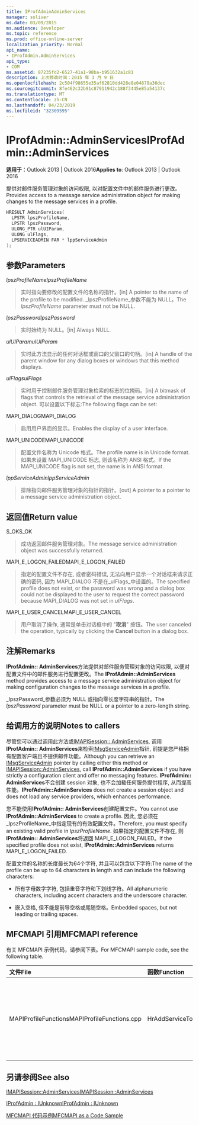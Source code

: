 ```yaml
---
title: IProfAdminAdminServices
manager: soliver
ms.date: 03/09/2015
ms.audience: Developer
ms.topic: reference
ms.prod: office-online-server
localization_priority: Normal
api_name:
- IProfAdmin.AdminServices
api_type:
- COM
ms.assetid: 87235fd2-6527-41a1-98ba-b951632a1c81
description: 上次修改时间：2015 年 3 月 9 日
ms.openlocfilehash: 2c504f98655e35af62810dd428e8e04878a36dec
ms.sourcegitcommit: 8fe462c32b91c87911942c188f3445e85a54137c
ms.translationtype: MT
ms.contentlocale: zh-CN
ms.lasthandoff: 04/23/2019
ms.locfileid: "32309595"
---
```

# <a name="iprofadminadminservices"></a><span data-ttu-id="accd2-103">IProfAdmin::AdminServices</span><span class="sxs-lookup"><span data-stu-id="accd2-103">IProfAdmin::AdminServices</span></span>

  
  
<span data-ttu-id="accd2-104">**适用于**：Outlook 2013 | Outlook 2016</span><span class="sxs-lookup"><span data-stu-id="accd2-104">**Applies to**: Outlook 2013 | Outlook 2016</span></span> 
  
<span data-ttu-id="accd2-105">提供对邮件服务管理对象的访问权限, 以对配置文件中的邮件服务进行更改。</span><span class="sxs-lookup"><span data-stu-id="accd2-105">Provides access to a message service administration object for making changes to the message services in a profile.</span></span>
  
```cpp
HRESULT AdminServices(
  LPSTR lpszProfileName,
  LPSTR lpszPassword,
  ULONG_PTR ulUIParam,
  ULONG ulFlags,
  LPSERVICEADMIN FAR * lppServiceAdmin
);
```

## <a name="parameters"></a><span data-ttu-id="accd2-106">参数</span><span class="sxs-lookup"><span data-stu-id="accd2-106">Parameters</span></span>

 <span data-ttu-id="accd2-107">_lpszProfileName_</span><span class="sxs-lookup"><span data-stu-id="accd2-107">_lpszProfileName_</span></span>
  
> <span data-ttu-id="accd2-108">实时指向要修改的配置文件的名称的指针。</span><span class="sxs-lookup"><span data-stu-id="accd2-108">[in] A pointer to the name of the profile to be modified.</span></span> <span data-ttu-id="accd2-109">_lpszProfileName_参数不能为 NULL。</span><span class="sxs-lookup"><span data-stu-id="accd2-109">The  _lpszProfileName_ parameter must not be NULL.</span></span> 
    
 <span data-ttu-id="accd2-110">_lpszPassword_</span><span class="sxs-lookup"><span data-stu-id="accd2-110">_lpszPassword_</span></span>
  
> <span data-ttu-id="accd2-111">实时始终为 NULL。</span><span class="sxs-lookup"><span data-stu-id="accd2-111">[in] Always NULL.</span></span> 
    
 <span data-ttu-id="accd2-112">_ulUIParam_</span><span class="sxs-lookup"><span data-stu-id="accd2-112">_ulUIParam_</span></span>
  
> <span data-ttu-id="accd2-113">实时此方法显示的任何对话框或窗口的父窗口的句柄。</span><span class="sxs-lookup"><span data-stu-id="accd2-113">[in] A handle of the parent window for any dialog boxes or windows that this method displays.</span></span>
    
 <span data-ttu-id="accd2-114">_ulFlags_</span><span class="sxs-lookup"><span data-stu-id="accd2-114">_ulFlags_</span></span>
  
> <span data-ttu-id="accd2-115">实时用于控制邮件服务管理对象检索的标志的位掩码。</span><span class="sxs-lookup"><span data-stu-id="accd2-115">[in] A bitmask of flags that controls the retrieval of the message service administration object.</span></span> <span data-ttu-id="accd2-116">可以设置以下标志:</span><span class="sxs-lookup"><span data-stu-id="accd2-116">The following flags can be set:</span></span>
    
<span data-ttu-id="accd2-117">MAPI_DIALOG</span><span class="sxs-lookup"><span data-stu-id="accd2-117">MAPI_DIALOG</span></span> 
  
> <span data-ttu-id="accd2-118">启用用户界面的显示。</span><span class="sxs-lookup"><span data-stu-id="accd2-118">Enables the display of a user interface.</span></span> 
    
<span data-ttu-id="accd2-119">MAPI_UNICODE</span><span class="sxs-lookup"><span data-stu-id="accd2-119">MAPI_UNICODE</span></span> 
  
> <span data-ttu-id="accd2-120">配置文件名称为 Unicode 格式。</span><span class="sxs-lookup"><span data-stu-id="accd2-120">The profile name is in Unicode format.</span></span> <span data-ttu-id="accd2-121">如果未设置 MAPI_UNICODE 标志, 则该名称为 ANSI 格式。</span><span class="sxs-lookup"><span data-stu-id="accd2-121">If the MAPI_UNICODE flag is not set, the name is in ANSI format.</span></span>
    
 <span data-ttu-id="accd2-122">_lppServiceAdmin_</span><span class="sxs-lookup"><span data-stu-id="accd2-122">_lppServiceAdmin_</span></span>
  
> <span data-ttu-id="accd2-123">排除指向邮件服务管理对象的指针的指针。</span><span class="sxs-lookup"><span data-stu-id="accd2-123">[out] A pointer to a pointer to a message service administration object.</span></span>
    
## <a name="return-value"></a><span data-ttu-id="accd2-124">返回值</span><span class="sxs-lookup"><span data-stu-id="accd2-124">Return value</span></span>

<span data-ttu-id="accd2-125">S_OK</span><span class="sxs-lookup"><span data-stu-id="accd2-125">S_OK</span></span> 
  
> <span data-ttu-id="accd2-126">成功返回邮件服务管理对象。</span><span class="sxs-lookup"><span data-stu-id="accd2-126">The message service administration object was successfully returned.</span></span>
    
<span data-ttu-id="accd2-127">MAPI_E_LOGON_FAILED</span><span class="sxs-lookup"><span data-stu-id="accd2-127">MAPI_E_LOGON_FAILED</span></span> 
  
> <span data-ttu-id="accd2-128">指定的配置文件不存在, 或者密码错误, 无法向用户显示一个对话框来请求正确的密码, 因为 MAPI_DIALOG 不是在_ulFlags_中设置的。</span><span class="sxs-lookup"><span data-stu-id="accd2-128">The specified profile does not exist, or the password was wrong and a dialog box could not be displayed to the user to request the correct password because MAPI_DIALOG was not set in  _ulFlags_.</span></span>
    
<span data-ttu-id="accd2-129">MAPI_E_USER_CANCEL</span><span class="sxs-lookup"><span data-stu-id="accd2-129">MAPI_E_USER_CANCEL</span></span> 
  
> <span data-ttu-id="accd2-130">用户取消了操作, 通常是单击对话框中的 "**取消**" 按钮。</span><span class="sxs-lookup"><span data-stu-id="accd2-130">The user canceled the operation, typically by clicking the **Cancel** button in a dialog box.</span></span> 
    
## <a name="remarks"></a><span data-ttu-id="accd2-131">注解</span><span class="sxs-lookup"><span data-stu-id="accd2-131">Remarks</span></span>

<span data-ttu-id="accd2-132">**IProfAdmin:: AdminServices**方法提供对邮件服务管理对象的访问权限, 以便对配置文件中的邮件服务进行配置更改。</span><span class="sxs-lookup"><span data-stu-id="accd2-132">The **IProfAdmin::AdminServices** method provides access to a message service administration object for making configuration changes to the message services in a profile.</span></span> 
  
 <span data-ttu-id="accd2-133">_lpszPassword_参数必须为 NULL 或指向零长度字符串的指针。</span><span class="sxs-lookup"><span data-stu-id="accd2-133">The  _lpszPassword_ parameter must be NULL or a pointer to a zero-length string.</span></span> 
  
## <a name="notes-to-callers"></a><span data-ttu-id="accd2-134">给调用方的说明</span><span class="sxs-lookup"><span data-stu-id="accd2-134">Notes to callers</span></span>

<span data-ttu-id="accd2-135">尽管您可以通过调用此方法或[IMAPISession:: AdminServices](imapisession-adminservices.md), 调用**IProfAdmin:: AdminServices**来检索[IMsgServiceAdmin](imsgserviceadminiunknown.md)指针, 前提是您严格拥有配置客户端且不提供邮件功能。</span><span class="sxs-lookup"><span data-stu-id="accd2-135">Although you can retrieve an [IMsgServiceAdmin](imsgserviceadminiunknown.md) pointer by calling either this method or [IMAPISession::AdminServices](imapisession-adminservices.md), call **IProfAdmin::AdminServices** if you have strictly a configuration client and offer no messaging features.</span></span> <span data-ttu-id="accd2-136">**IProfAdmin:: AdminServices**不会创建 session 对象, 也不会加载任何服务提供程序, 从而提高性能。</span><span class="sxs-lookup"><span data-stu-id="accd2-136">**IProfAdmin::AdminServices** does not create a session object and does not load any service providers, which enhances performance.</span></span> 
  
<span data-ttu-id="accd2-137">您不能使用**IProfAdmin:: AdminServices**创建配置文件。</span><span class="sxs-lookup"><span data-stu-id="accd2-137">You cannot use **IProfAdmin::AdminServices** to create a profile.</span></span> <span data-ttu-id="accd2-138">因此, 您必须在_lpszProfileName_中指定现有的有效配置文件。</span><span class="sxs-lookup"><span data-stu-id="accd2-138">Therefore, you must specify an existing valid profile in  _lpszProfileName_.</span></span> <span data-ttu-id="accd2-139">如果指定的配置文件不存在, 则**IProfAdmin:: AdminServices**将返回 MAPI_E_LOGON_FAILED。</span><span class="sxs-lookup"><span data-stu-id="accd2-139">If the specified profile does not exist, **IProfAdmin::AdminServices** returns MAPI_E_LOGON_FAILED.</span></span> 
  
<span data-ttu-id="accd2-140">配置文件的名称的长度最长为64个字符, 并且可以包含以下字符:</span><span class="sxs-lookup"><span data-stu-id="accd2-140">The name of the profile can be up to 64 characters in length and can include the following characters:</span></span>
  
- <span data-ttu-id="accd2-141">所有字母数字字符, 包括重音字符和下划线字符。</span><span class="sxs-lookup"><span data-stu-id="accd2-141">All alphanumeric characters, including accent characters and the underscore character.</span></span> 
    
- <span data-ttu-id="accd2-142">嵌入空格, 但不能是前导空格或尾随空格。</span><span class="sxs-lookup"><span data-stu-id="accd2-142">Embedded spaces, but not leading or trailing spaces.</span></span>
    
## <a name="mfcmapi-reference"></a><span data-ttu-id="accd2-143">MFCMAPI 引用</span><span class="sxs-lookup"><span data-stu-id="accd2-143">MFCMAPI reference</span></span>

<span data-ttu-id="accd2-144">有关 MFCMAPI 示例代码，请参阅下表。</span><span class="sxs-lookup"><span data-stu-id="accd2-144">For MFCMAPI sample code, see the following table.</span></span>
  
|<span data-ttu-id="accd2-145">**文件**</span><span class="sxs-lookup"><span data-stu-id="accd2-145">**File**</span></span>|<span data-ttu-id="accd2-146">**函数**</span><span class="sxs-lookup"><span data-stu-id="accd2-146">**Function**</span></span>|<span data-ttu-id="accd2-147">**备注**</span><span class="sxs-lookup"><span data-stu-id="accd2-147">**Comment**</span></span>|
|:-----|:-----|:-----|
|<span data-ttu-id="accd2-148">MAPIProfileFunctions</span><span class="sxs-lookup"><span data-stu-id="accd2-148">MAPIProfileFunctions.cpp</span></span>  <br/> | <span data-ttu-id="accd2-149">HrAddServiceToProfile</span><span class="sxs-lookup"><span data-stu-id="accd2-149">HrAddServiceToProfile</span></span>  <br/> |<span data-ttu-id="accd2-150">MFCMAPI 使用**IProfAdmin:: AdminServices**方法打开所选配置文件的邮件服务管理对象以添加服务。</span><span class="sxs-lookup"><span data-stu-id="accd2-150">MFCMAPI uses the **IProfAdmin::AdminServices** method to open a message service administration object for the selected profile to add services.</span></span>  <br/> |
   
## <a name="see-also"></a><span data-ttu-id="accd2-151">另请参阅</span><span class="sxs-lookup"><span data-stu-id="accd2-151">See also</span></span>



[<span data-ttu-id="accd2-152">IMAPISession::AdminServices</span><span class="sxs-lookup"><span data-stu-id="accd2-152">IMAPISession::AdminServices</span></span>](imapisession-adminservices.md)
  
[<span data-ttu-id="accd2-153">IProfAdmin : IUnknown</span><span class="sxs-lookup"><span data-stu-id="accd2-153">IProfAdmin : IUnknown</span></span>](iprofadminiunknown.md)


[<span data-ttu-id="accd2-154">MFCMAPI 代码示例</span><span class="sxs-lookup"><span data-stu-id="accd2-154">MFCMAPI as a Code Sample</span></span>](mfcmapi-as-a-code-sample.md)

